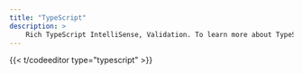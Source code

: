 ```yaml
---
title: "TypeScript"
description: >
    Rich TypeScript IntelliSense, Validation. To learn more about TypeScript, please visit http://www.typescriptlang.org/
---
```


{{<  t/codeeditor type="typescript" >}}
